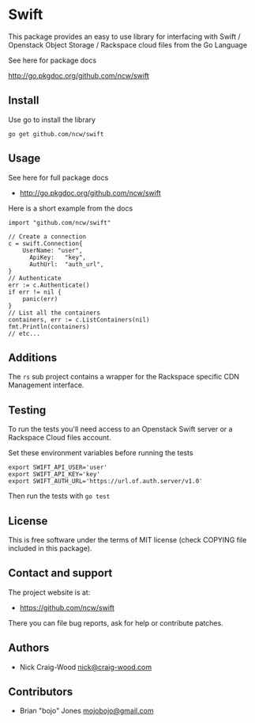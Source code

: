 Swift
=====

This package provides an easy to use library for interfacing with
Swift / Openstack Object Storage / Rackspace cloud files from the Go
Language

See here for package docs

  http://go.pkgdoc.org/github.com/ncw/swift

Install
-------

Use go to install the library

    go get github.com/ncw/swift

Usage
-----

See here for full package docs

- http://go.pkgdoc.org/github.com/ncw/swift

Here is a short example from the docs

    import "github.com/ncw/swift"

    // Create a connection
    c = swift.Connection{
        UserName: "user",
	      ApiKey:   "key",
	      AuthUrl:  "auth_url",
    }
    // Authenticate
    err := c.Authenticate()
    if err != nil {
        panic(err)
    }
    // List all the containers
    containers, err := c.ListContainers(nil)
    fmt.Println(containers)
    // etc...
    
Additions
---------

The `rs` sub project contains a wrapper for the Rackspace specific CDN Management interface.

Testing
-------

To run the tests you'll need access to an Openstack Swift server or a
Rackspace Cloud files account.

Set these environment variables before running the tests

    export SWIFT_API_USER='user'
    export SWIFT_API_KEY='key'
    export SWIFT_AUTH_URL='https://url.of.auth.server/v1.0'

Then run the tests with `go test`

License
-------

This is free software under the terms of MIT license (check COPYING file
included in this package).

Contact and support
-------------------

The project website is at:

- https://github.com/ncw/swift

There you can file bug reports, ask for help or contribute patches.

Authors
-------

- Nick Craig-Wood <nick@craig-wood.com>

Contributors
------------

- Brian "bojo" Jones <mojobojo@gmail.com>
